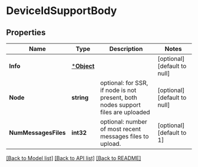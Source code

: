 # DeviceIdSupportBody

## Properties
Name | Type | Description | Notes
------------ | ------------- | ------------- | -------------
**Info** | [***Object**](.md) |  | [optional] [default to null]
**Node** | **string** | optional: for SSR, if node is not present, both nodes support files are uploaded | [optional] [default to null]
**NumMessagesFiles** | **int32** | optional: number of most recent messages files to upload. | [optional] [default to 1]

[[Back to Model list]](../README.md#documentation-for-models) [[Back to API list]](../README.md#documentation-for-api-endpoints) [[Back to README]](../README.md)

